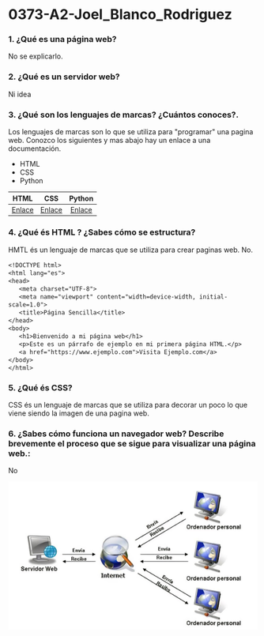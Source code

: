 # 0373-A2-Joel_Blanco_Rodriguez

### **1. ¿Qué es una página web?**

No se explicarlo.


### **2. ¿Qué es un servidor web?**

Ni idea


### **3. ¿Qué son los lenguajes de marcas? ¿Cuántos conoces?.**

Los lenguajes de marcas son lo que se utiliza para "programar" una pagina web.
Conozco los siguientes y mas abajo hay un enlace a una documentación.
* HTML
* CSS
* Python

|HTML|CSS|Python|
|:----------:|:----------:|:----------:|
|[Enlace](https://developer.mozilla.org/es/docs/Web/HTML)|[Enlace](https://blog.hubspot.es/websiteque-es-css)|[Enlace](https://aws.amazon.com/es/what-is/python/)|


### **4. ¿Qué és HTML ? ¿Sabes cómo se estructura?**

HMTL és un lenguaje de marcas que se utiliza para crear paginas web. 
No.
   
 ```
<!DOCTYPE html>
<html lang="es">
<head>
    <meta charset="UTF-8">
    <meta name="viewport" content="width=device-width, initial-scale=1.0">
    <title>Página Sencilla</title>
</head>
<body>
    <h1>Bienvenido a mi página web</h1>
    <p>Este es un párrafo de ejemplo en mi primera página HTML.</p>
    <a href="https://www.ejemplo.com">Visita Ejemplo.com</a>
</body>
</html>
```


### **5. ¿Qué és CSS?**

CSS és un lenguaje de marcas que se utiliza para decorar un poco lo que viene siendo la imagen de una pagina web.


### **6. ¿Sabes cómo funciona un navegador web? Describe brevemente el proceso que se sigue para visualizar una página web.:**

No

![Imagen esquema de peticiones HTML](https://github.com/BlancoJoel/0373-A2-Joel_Blanco_Rodriguez/blob/main/foto_esquema_de_peticiones_HTML.jpg)
[^1]: Figura 1: Esquema de peticiones HTML
